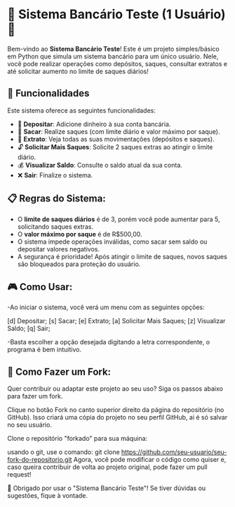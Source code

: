 # 💸 Sistema Bancário Teste (1 Usuário) 💼

Bem-vindo ao **Sistema Bancário Teste**!
Este é um projeto simples/básico em Python que simula um sistema bancário para um único usuário.
Nele, você pode realizar operações como depósitos, saques, consultar extratos e até solicitar aumento no limite de saques diários!

## 🚀 Funcionalidades

Este sistema oferece as seguintes funcionalidades:

- 🏦 **Depositar**: Adicione dinheiro à sua conta bancária.
- 🏧 **Sacar**: Realize saques (com limite diário e valor máximo por saque).
- 📄 **Extrato**: Veja todas as suas movimentações (depósitos e saques).
- 🔓 **Solicitar Mais Saques**: Solicite 2 saques extras ao atingir o limite diário.
- 💰 **Visualizar Saldo**: Consulte o saldo atual da sua conta.
- ❌ **Sair**: Finalize o sistema.


## 📋 Regras do Sistema:

- O **limite de saques diários** é de 3, porém você pode aumentar para 5, solicitando saques extras.
- O **valor máximo por saque** é de R$500,00.
- O sistema impede operações inválidas, como sacar sem saldo ou depositar valores negativos.
- A segurança é prioridade! Após atingir o limite de saques, novos saques são bloqueados para proteção do usuário.


## 🎮 Como Usar:

-Ao iniciar o sistema, você verá um menu com as seguintes opções:

  [d] Depositar;
  [s] Sacar;
  [e] Extrato;
  [a] Solicitar Mais Saques;
  [z] Visualizar Saldo;
  [q] Sair;

-Basta escolher a opção desejada digitando a letra correspondente, o programa é bem intuitivo.


## 🍴 Como Fazer um Fork:

Quer contribuir ou adaptar este projeto ao seu uso? Siga os passos abaixo para fazer um fork.

Clique no botão Fork no canto superior direito da página do repositório (no GitHub).
Isso criará uma cópia do projeto no seu perfil GitHub, ai é só salvar no seu usuário.

Clone o repositório "forkado" para sua máquina:

usando o git, use o comando:
git clone https://github.com/seu-usuario/seu-fork-do-repositorio.git
Agora, você pode modificar o código como quiser e, caso queira contribuir de volta ao projeto original, pode fazer um pull request!



💬 Obrigado por usar o "Sistema Bancário Teste"! Se tiver dúvidas ou sugestões, fique à vontade.
